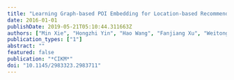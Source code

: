 ```yaml
---
title: "Learning Graph-based POI Embedding for Location-based Recommendation"
date: 2016-01-01
publishDate: 2019-05-21T05:10:44.311663Z
authors: ["Min Xie", "Hongzhi Yin", "Hao Wang", "Fanjiang Xu", "Weitong Chen", "Sen Wang"]
publication_types: ["1"]
abstract: ""
featured: false
publication: "*CIKM*"
doi: "10.1145/2983323.2983711"
---
```


